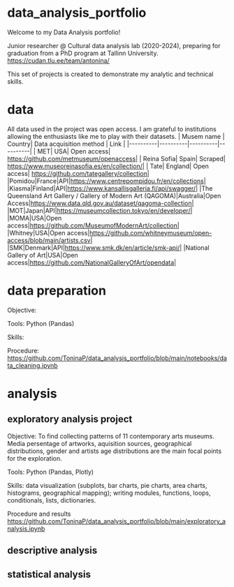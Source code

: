 # data_analysis_portfolio
Welcome to my Data Analysis portfolio! 

Junior researcher @ Cultural data analysis lab (2020-2024), preparing for graduation from a PhD program at Tallinn University. https://cudan.tlu.ee/team/antonina/

This set of projects is created to demonstrate my analytic and technical skills. 

# data
All data used in the project was open access. I am grateful to institutions allowing the enthusiasts like me to play with their datasets.
| Musem name | Country| Data acquisition method | Link |
|----------|----------|----------|----------|
| MET| USA| Open access| https://github.com/metmuseum/openaccess|
| Reina Sofia| Spain| Scraped| https://www.museoreinasofia.es/en/collection/|
| Tate| England| Open access| https://github.com/tategallery/collection|
|Pomidou|France|API|https://www.centrepompidou.fr/en/collections|
|Kiasma|Finland|API|https://www.kansallisgalleria.fi/api/swagger/|
|The Queensland Art Gallery / Gallery of Modern Art (QAGOMA)|Australia|Open Access|https://www.data.qld.gov.au/dataset/qagoma-collection|
|MOT|Japan|API|https://museumcollection.tokyo/en/developer/|
|MOMA|USA|Open access|https://github.com/MuseumofModernArt/collection|
|Whitney|USA|Open access|https://github.com/whitneymuseum/open-access/blob/main/artists.csv|
|SMK|Denmark|API|https://www.smk.dk/en/article/smk-api/|
|National Gallery of Art|USA|Open access|https://github.com/NationalGalleryOfArt/opendata|

# data preparation

Objective:

Tools: Python (Pandas)

Skills:

Procedure:
https://github.com/ToninaP/data_analysis_portfolio/blob/main/notebooks/data_cleaning.ipynb

# analysis

## exploratory analysis project

Objective: To find collecting patterns of 11 contemporary arts museums. Media persentage of artworks, aquisition sources, geographical distributions, gender and artists age distributions are the main focal points for the exploration.

Tools: Python (Pandas, Plotly)

Skills: data visualization (subplots, bar charts, pie charts, area charts, histograms, geographical mapping); writing modules, functions, loops, conditionals, lists, dictionaries.

Procedure and results
https://github.com/ToninaP/data_analysis_portfolio/blob/main/exploratory_analysis.ipynb

## descriptive analysis

## statistical analysis


